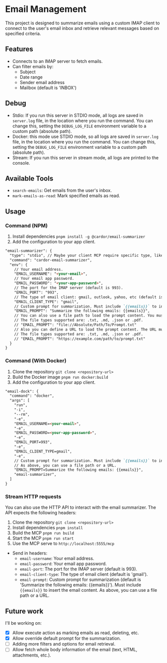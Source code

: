 # Email Management

This project is designed to summarize emails using a custom IMAP client to connect to the user's email inbox and retrieve relevant messages based on specified criteria.

## Features
- Connects to an IMAP server to fetch emails.
- Can filter emails by:
  - Subject
  - Date range
  - Sender email address
  - Mailbox (default is 'INBOX')
  
## Debug
- Stdio: If you run this server in STDIO mode, all logs are saved in `server.log` file, in the location where you run the command. You can change this, setting the `DEBUG_LOG_FILE` environment variable to a custom path (absolute path).
- Docker: this mode use STDIO mode, so all logs are saved in `server.log` file, in the location where you run the command. You can change this, setting the `DEBUG_LOG_FILE` environment variable to a custom path (absolute path).
- Stream: If you run this server in stream mode, all logs are printed to the console.

## Available Tools

- `search-emails`: Get emails from the user's inbox.
- `mark-emails-as-read`: Mark specified emails as read.

## Usage

### Command (NPM)
1. Install dependencies `pnpm install -g @cardor/email-summarizer`
2. Add the configuration to your app client.
```markdown
"email-summarizer": {
  "type": "stdio", // Maybe your client MCP require specific type, like 'stdio'
  "command": "cardor-email-summarizer",
  "env": {
    // Your email address.
    "EMAIL_USERNAME": "<your-email>", 
    // Your email app password.
    "EMAIL_PASSWORD": "<your-app-password>",
    // The port for the IMAP server (default is 993).
    "EMAIL_PORT": "993",  
    // The type of email client: gmail, outlook, yahoo, etc (default is 'gmail').
    "EMAIL_CLIENT_TYPE": "gmail", 
    // Custom prompt for summarization. Must include `{{emails}}` to insert the email content.
    "EMAIL_PROMPT": "Summarize the following emails: {{emails}}", 
    // You can also use a file path to load the prompt content. You must use absolute path.
    // The file types supported are: .txt, .md, .json or .pdf.
    // "EMAIL_PROMPT": "file://Absolute/Path/To/Prompt.txt"
    // Also you can define a URL to load the prompt content. The URL must return a text content.
    // The file types supported are: .txt, .md, .json or .pdf.
    // "EMAIL_PROMPT": "https://example.com/path/to/prompt.txt"
  }
}
```

### Command (With Docker)
1. Clone the repository `git clone <repository-url>`
2. Build the Docker image `pnpm run docker:build`
3. Add the configuration to your app client.
```markdown
"email-dock": {
  "command": "docker",
  "args": [
    "run",
    "-i",
    "--rm",
    "-e",
    "EMAIL_USERNAME=<your-email>",
    "-e",
    "EMAIL_PASSWORD=<your-app-password>",
    "-e",
    "EMAIL_PORT=993",
    "-e",
    "EMAIL_CLIENT_TYPE=gmail",
    "-e",
    // Custom prompt for summarization. Must include `{{emails}}` to insert the email content.
    // As above, you can use a file path or a URL.
    "EMAIL_PROMPT=Summarize the following emails: {{emails}}", 
    "email-summarizer",
  ]
}
```

### Stream HTTP requests
You can also use the HTTP API to interact with the email summarizer. The API expects the following headers:
1. Clone the repository `git clone <repository-url>`
2. Install dependencies `pnpm install`
3. Build the MCP `pnpm run build`
4. Start the MCP `pnpm run start`
5. Use the MCP serve to `http://localhost:5555/mcp`
  - Send in headers:
    - `email-username`: Your email address.
    - `email-password`: Your email app password.
    - `email-port`: The port for the IMAP server (default is 993).
    - `email-client-type`: The type of email client (default is 'gmail').
    - `email-prompt`: Custom prompt for summarization (default is 'Summarize the following emails: {{emails}}'). Must include `{{emails}}` to insert the email content. As above, you can use a file path or a URL.


## Future work

I'll be working on:
- [x] Allow execute action as marking emails as read, deleting, etc.
- [x] Allow override default prompt for the summarization.
- [ ] Adding more filters and options for email retrieval.
- [ ] Allow fetch whole body information of the email (text, HTML, attachments, etc.).
